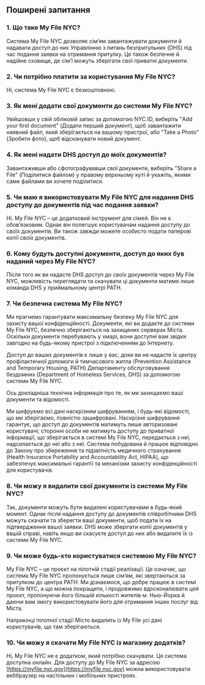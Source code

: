 ## Поширені запитання

### 1. Що таке My File NYC?

Система My File NYC дозволяє сім’ям завантажувати документи й надавати доступ до них Управлінню з питань безпритульних (DHS) під час подання заявки на отримання притулку. Це також безпечне й надійне сховище, де сім’ї можуть зберігати свої приватні документи.

### 2. Чи потрібно платити за користування My File NYC?

Ні, система My File NYC є безкоштовною.

### 3. Як мені додати свої документи до системи My File NYC?

Увійшовши у свій обліковій запис за допомогою NYC.ID, виберіть "Add your first document" (Додати перший документ), щоб завантажити наявний файл, який зберігається на вашому пристрої, або "Take a Photo" (Зробити фото), щоб відсканувати новий документ.

### 4. Як мені надати DHS доступ до моїх документів?

Завантаживши або сфотографувавши свої документи, виберіть "Share a File" (Поділитися файлом) у правому верхньому куті й укажіть, якими саме файлами ви хочете поділитися.

### 5. Чи маю я використовувати My File NYC для надання DHS доступу до документів під час подання заявки?

Ні. My File NYC – це додатковий інструмент для сімей. Він не є обов’язковим. Однак він полегшує користувачам надання доступу до своїх документів. Ви також завжди можете особисто подати паперові копії своїх документів.

### 6. Кому будуть доступні документи, доступ до яких був наданий через My File NYC?

Після того як ви надасте DHS доступ до своїх документів через My File NYC, можливість переглядати та скачувати ці документи матиме лише команда DHS у приймальному центрі PATH.

### 7. Чи безпечна система My File NYC?

Ми прагнемо гарантувати максимальну безпеку My File NYC для захисту вашої конфіденційності. Документи, які ви додаєте до системи My File NYC, безпечно зберігаються на захищених серверах Міста. Оскільки документи перебувають у хмарі, вони доступні вам звідки завгодно на будь-якому пристрої з підключенням до Інтернету.

Доступ до ваших документів є лише у вас, доки ви не надасте їх центру профілактичної допомоги й тимчасового житла (Prevention Assistance and Temporary Housing, PATH) Департаменту обслуговування бездомних (Department of Homeless Services, DHS) за допомогою системи My File NYC.

Ось докладніша технічна інформація про те, як ми захищаємо ваші документи та відомості.

Ми шифруємо всі дані наскрізним шифруванням, і будь-які відомості, що ми зберігаємо, повністю зашифровані. Наскрізне шифрування гарантує, що доступ до документів матимуть лише авторизовані користувачі; сторонні особи не матимуть доступу до приватної інформації, що зберігається в системі My File NYC, передається з неї, надсилається до неї або з неї. Система побудована й працює відповідно до Закону про збереження та підзвітність медичного страхування (Health Insurance Portability and Accountability Act, HIPAA), що забезпечує максимальні гарантії та механізми захисту конфіденційності для користувачів.

### 8. Чи можу я видалити свої документи із системи My File NYC?

Так, документи можуть бути видалені користувачами в будь-який момент. Однак після надання доступу до документів співробітники DHS можуть скачати та зберегти ваші документи, щоб подати їх на підтвердження вашої заявки. DHS може зберігати копії документів у вашій справі, навіть якщо ви скасуєте доступ до них або видалите їх із системи My File NYC.

### 9. Чи може будь-хто користуватися системою My File NYC?

My File NYC – це проєкт на пілотній стадії реалізації. Це означає, що система My File NYC пропонується лише сім’ям, які звертаються за притулком до центра PATH. Ми дізнаємося, що добре працює в системі My File NYC, а що можна покращити, і продовжимо вдосконалювати цей проєкт, пропонуючи його більшій кількості жителів м. Нью-Йорка й даючи вам змогу використовувати його для отримання інших послуг від Міста.

Наприкінці пілотної стадії Місто видалить із My File усі дані користувачів, що там зберігаються.

### 10. Чи можу я скачати My File NYC із магазину додатків?

Ні, My File NYC не є додатком, який потрібно скачувати. Ця система доступна онлайн. Для доступу до My File NYC за адресою [https://myfile.nyc.gov](https://myfile.nyc.gov) можна використовувати веббраузер на настільних і мобільних пристроях.

